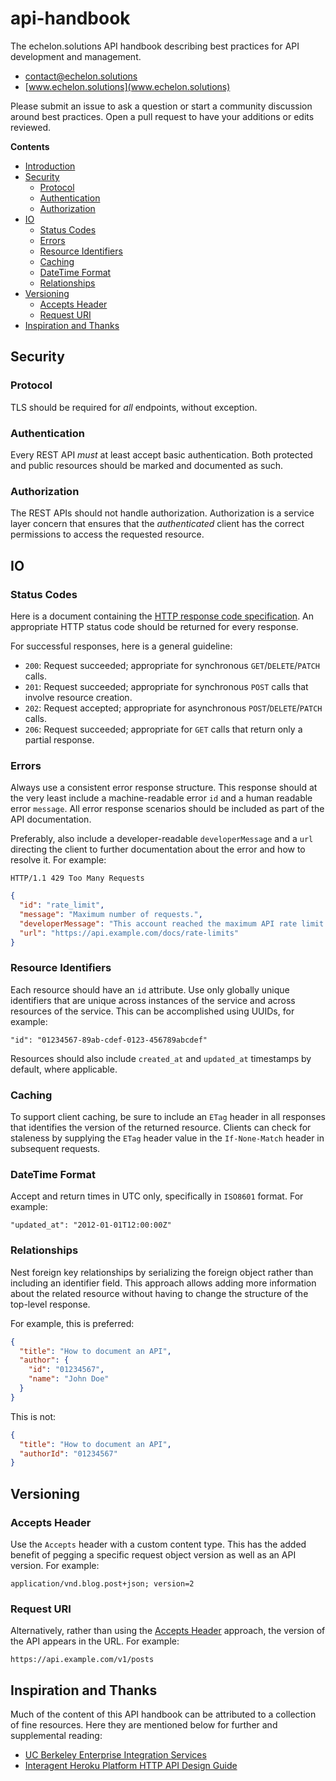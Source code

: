 # api-handbook

The echelon.solutions API handbook describing best practices for API development and management.

- [contact@echelon.solutions](mailto:contact@echelon.solutions)
- [www.echelon.solutions](www.echelon.solutions)

Please submit an issue to ask a question or start a community discussion around best practices. Open a pull request to have your additions or edits reviewed.

**Contents**
- [Introduction](#api-handbook)
- [Security](#security)
	- [Protocol](#protocol)
    - [Authentication](#authentication)
    - [Authorization](#authorization)
- [IO](#io)
	- [Status Codes](#status-codes)
    - [Errors](#errors)
    - [Resource Identifiers](#resource-identifiers)
    - [Caching](#caching)
    - [DateTime Format](#datetime-format)
    - [Relationships](#relationships)
- [Versioning](#versioning)
	- [Accepts Header](#accepts-header)
    - [Request URI](#request-uri)
- [Inspiration and Thanks](#inspiration-and-thanks)

## Security

### Protocol

TLS should be required for *all* endpoints, without exception.

### Authentication

Every REST API *must* at least accept basic authentication. Both protected and public resources should be marked and documented as such.

### Authorization

The REST APIs should not handle authorization. Authorization is a service layer concern that ensures that the *authenticated* client has the correct permissions to access the requested resource.

## IO

### Status Codes

Here is a document containing the [HTTP response code specification](https://www.w3.org/Protocols/rfc2616/rfc2616-sec10.html). An appropriate HTTP status code should be returned for every response.

For successful responses, here is a general guideline:

- `200`: Request succeeded; appropriate for synchronous `GET`/`DELETE`/`PATCH` calls.
- `201`: Request succeeded; appropriate for synchronous `POST` calls that involve resource creation.
- `202`: Request accepted; appropriate for asynchronous `POST`/`DELETE`/`PATCH` calls.
- `206`: Request succeeded; appropriate for `GET` calls that return only a partial response.

### Errors

Always use a consistent error response structure. This response should at the very least include a machine-readable error `id` and a human readable error `message`. All error response scenarios should be included as part of the API documentation.

Preferably, also include a developer-readable `developerMessage` and a `url` directing the client to further documentation about the error and how to resolve it. For example:

`HTTP/1.1 429 Too Many Requests`

```json
{
  "id": "rate_limit",
  "message": "Maximum number of requests.",
  "developerMessage": "This account reached the maximum API rate limit.",
  "url": "https://api.example.com/docs/rate-limits"
}
```

### Resource Identifiers

Each resource should have an `id` attribute. Use only globally unique identifiers that are unique across instances of the service and across resources of the service. This can be accomplished using UUIDs, for example:

```
"id": "01234567-89ab-cdef-0123-456789abcdef"
```

Resources should also include `created_at` and `updated_at` timestamps by default, where applicable.

### Caching

To support client caching, be sure to include an `ETag` header in all responses that identifies the version of the returned resource. Clients can check for staleness by supplying the `ETag` header value in the `If-None-Match` header in subsequent requests.

### DateTime Format

Accept and return times in UTC only, specifically in `ISO8601` format. For example:

```
"updated_at": "2012-01-01T12:00:00Z"
```

### Relationships

Nest foreign key relationships by serializing the foreign object rather than including an identifier field. This approach allows adding more information about the related resource without having to change the structure of the top-level response.

For example, this is preferred:

```json
{
  "title": "How to document an API",
  "author": {
    "id": "01234567",
    "name": "John Doe"
  }
}
```

This is not:

```json
{
  "title": "How to document an API",
  "authorId": "01234567"
}
```

## Versioning

### Accepts Header

Use the `Accepts` header with a custom content type. This has the added benefit of pegging a specific request object version as well as an API version. For example:

```
application/vnd.blog.post+json; version=2
```

### Request URI

Alternatively, rather than using the [Accepts Header](#accepts-header) approach, the version of the API appears in the URL. For example:

```
https://api.example.com/v1/posts
```

## Inspiration and Thanks

Much of the content of this API handbook can be attributed to a collection of fine resources. Here they are mentioned below for further and supplemental reading:

- [UC Berkeley Enterprise Integration Services](http://integration-services.berkeley.edu/using-apis/api-best-practices)
- [Interagent Heroku Platform HTTP API Design Guide](https://github.com/interagent/http-api-design)
